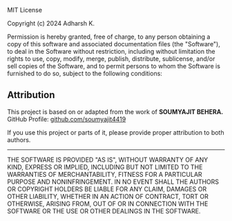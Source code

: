MIT License

Copyright (c) 2024 Adharsh K.

Permission is hereby granted, free of charge, to any person obtaining a copy
of this software and associated documentation files (the "Software"), to deal
in the Software without restriction, including without limitation the rights
to use, copy, modify, merge, publish, distribute, sublicense, and/or sell
copies of the Software, and to permit persons to whom the Software is
furnished to do so, subject to the following conditions:

## Attribution
This project is based on or adapted from the work of **SOUMYAJIT BEHERA.**  
GitHub Profile: [github.com/soumyajit4419](https://github.com/soumyajit4419)

If you use this project or parts of it, please provide proper attribution to both authors.

---

THE SOFTWARE IS PROVIDED "AS IS", WITHOUT WARRANTY OF ANY KIND, EXPRESS OR
IMPLIED, INCLUDING BUT NOT LIMITED TO THE WARRANTIES OF MERCHANTABILITY,
FITNESS FOR A PARTICULAR PURPOSE AND NONINFRINGEMENT. IN NO EVENT SHALL THE
AUTHORS OR COPYRIGHT HOLDERS BE LIABLE FOR ANY CLAIM, DAMAGES OR OTHER
LIABILITY, WHETHER IN AN ACTION OF CONTRACT, TORT OR OTHERWISE, ARISING FROM,
OUT OF OR IN CONNECTION WITH THE SOFTWARE OR THE USE OR OTHER DEALINGS IN THE
SOFTWARE.
